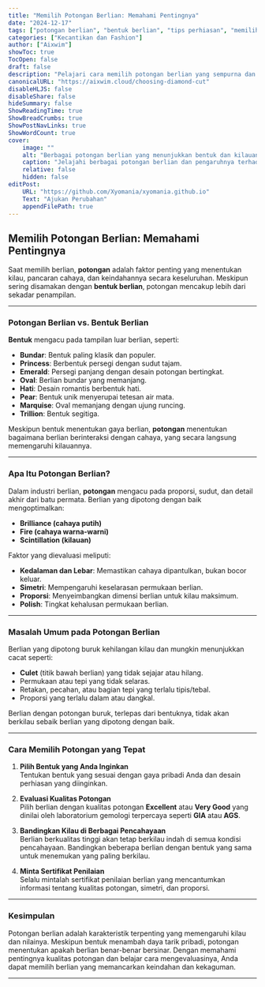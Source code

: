 ```yaml
---
title: "Memilih Potongan Berlian: Memahami Pentingnya"
date: "2024-12-17"
tags: ["potongan berlian", "bentuk berlian", "tips perhiasan", "memilih berlian", "kilau berlian"]
categories: ["Kecantikan dan Fashion"]
author: ["Aixwim"]
showToc: true
TocOpen: false
draft: false
description: "Pelajari cara memilih potongan berlian yang sempurna dan pahami faktor-faktor yang memengaruhi kilau dan nilainya."
canonicalURL: "https://aixwim.cloud/choosing-diamond-cut"
disableHLJS: false
disableShare: false
hideSummary: false
ShowReadingTime: true
ShowBreadCrumbs: true
ShowPostNavLinks: true
ShowWordCount: true
cover:
    image: ""
    alt: "Berbagai potongan berlian yang menunjukkan bentuk dan kilauannya"
    caption: "Jelajahi berbagai potongan berlian dan pengaruhnya terhadap kilau dan nilai."
    relative: false
    hidden: false
editPost:
    URL: "https://github.com/Xyomania/xyomania.github.io"
    Text: "Ajukan Perubahan"
    appendFilePath: true
---
```


## Memilih Potongan Berlian: Memahami Pentingnya  

Saat memilih berlian, **potongan** adalah faktor penting yang menentukan kilau, pancaran cahaya, dan keindahannya secara keseluruhan. Meskipun sering disamakan dengan **bentuk berlian**, potongan mencakup lebih dari sekadar penampilan.

---

### **Potongan Berlian vs. Bentuk Berlian**  

**Bentuk** mengacu pada tampilan luar berlian, seperti:  
- **Bundar**: Bentuk paling klasik dan populer.  
- **Princess**: Berbentuk persegi dengan sudut tajam.  
- **Emerald**: Persegi panjang dengan desain potongan bertingkat.  
- **Oval**: Berlian bundar yang memanjang.  
- **Hati**: Desain romantis berbentuk hati.  
- **Pear**: Bentuk unik menyerupai tetesan air mata.  
- **Marquise**: Oval memanjang dengan ujung runcing.  
- **Trillion**: Bentuk segitiga.  

Meskipun bentuk menentukan gaya berlian, **potongan** menentukan bagaimana berlian berinteraksi dengan cahaya, yang secara langsung memengaruhi kilauannya.

---

### **Apa Itu Potongan Berlian?**  

Dalam industri berlian, **potongan** mengacu pada proporsi, sudut, dan detail akhir dari batu permata. Berlian yang dipotong dengan baik mengoptimalkan:  
- **Brilliance (cahaya putih)**  
- **Fire (cahaya warna-warni)**  
- **Scintillation (kilauan)**  

Faktor yang dievaluasi meliputi:  
- **Kedalaman dan Lebar**: Memastikan cahaya dipantulkan, bukan bocor keluar.  
- **Simetri**: Mempengaruhi keselarasan permukaan berlian.  
- **Proporsi**: Menyeimbangkan dimensi berlian untuk kilau maksimum.  
- **Polish**: Tingkat kehalusan permukaan berlian.  

---

### **Masalah Umum pada Potongan Berlian**  

Berlian yang dipotong buruk kehilangan kilau dan mungkin menunjukkan cacat seperti:  
- **Culet** (titik bawah berlian) yang tidak sejajar atau hilang.  
- Permukaan atau tepi yang tidak selaras.  
- Retakan, pecahan, atau bagian tepi yang terlalu tipis/tebal.  
- Proporsi yang terlalu dalam atau dangkal.  

Berlian dengan potongan buruk, terlepas dari bentuknya, tidak akan berkilau sebaik berlian yang dipotong dengan baik.

---

### **Cara Memilih Potongan yang Tepat**  

1. **Pilih Bentuk yang Anda Inginkan**  
   Tentukan bentuk yang sesuai dengan gaya pribadi Anda dan desain perhiasan yang diinginkan.  

2. **Evaluasi Kualitas Potongan**  
   Pilih berlian dengan kualitas potongan **Excellent** atau **Very Good** yang dinilai oleh laboratorium gemologi terpercaya seperti **GIA** atau **AGS**.  

3. **Bandingkan Kilau di Berbagai Pencahayaan**  
   Berlian berkualitas tinggi akan tetap berkilau indah di semua kondisi pencahayaan. Bandingkan beberapa berlian dengan bentuk yang sama untuk menemukan yang paling berkilau.  

4. **Minta Sertifikat Penilaian**  
   Selalu mintalah sertifikat penilaian berlian yang mencantumkan informasi tentang kualitas potongan, simetri, dan proporsi.  

---

### **Kesimpulan**  

Potongan berlian adalah karakteristik terpenting yang memengaruhi kilau dan nilainya. Meskipun bentuk menambah daya tarik pribadi, potongan menentukan apakah berlian benar-benar bersinar. Dengan memahami pentingnya kualitas potongan dan belajar cara mengevaluasinya, Anda dapat memilih berlian yang memancarkan keindahan dan kekaguman.  

---
